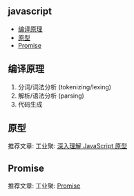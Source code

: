 javascript
----------

<!-- vim-markdown-toc GFM -->

* [编译原理](#编译原理)
* [原型](#原型)
* [Promise](#promise)

<!-- vim-markdown-toc -->

## 编译原理

1. 分词/词法分析 (tokenizing/lexing)
2. 解析/语法分析 (parsing)
3. 代码生成

## 原型

推荐文章:
工业聚: [深入理解 JavaScript 原型](https://zhuanlan.zhihu.com/p/87667349)

## Promise

推荐文章:
工业聚: [Promise](https://zhuanlan.zhihu.com/p/83965949)
